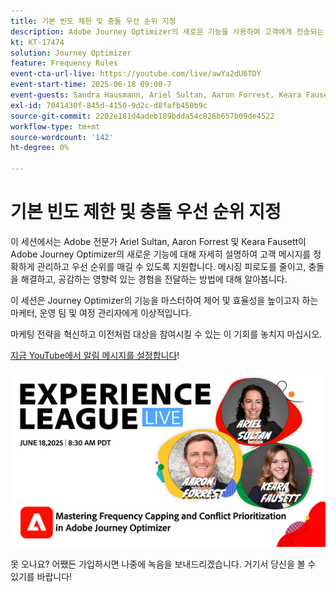 ```yaml
---
title: 기본 빈도 제한 및 충돌 우선 순위 지정
description: Adobe Journey Optimizer의 새로운 기능을 사용하여 고객에게 전송되는 가장 중요한 메시지를 관리하고 우선 순위를 매기는 방법에 대해 알아봅니다.
kt: KT-17474
solution: Journey Optimizer
feature: Frequency Rules
event-cta-url-live: https://youtube.com/live/awYa2dU6TDY
event-start-time: 2025-06-18 09:00-7
event-guests: Sandra Hausmann, Ariel Sultan, Aaron Forrest, Keara Fausett
exl-id: 7041430f-845d-4150-9d2c-d8fafb450b9c
source-git-commit: 2202e181d4adeb189bdda54c826b657b09de4522
workflow-type: tm+mt
source-wordcount: '142'
ht-degree: 0%

---
```


# 기본 빈도 제한 및 충돌 우선 순위 지정

이 세션에서는 Adobe 전문가 Ariel Sultan, Aaron Forrest 및 Keara Fausett이 Adobe Journey Optimizer의 새로운 기능에 대해 자세히 설명하여 고객 메시지를 정확하게 관리하고 우선 순위를 매길 수 있도록 지원합니다. 메시징 피로도를 줄이고, 충돌을 해결하고, 공감하는 영향력 있는 경험을 전달하는 방법에 대해 알아봅니다.

이 세션은 Journey Optimizer의 기능을 마스터하여 제어 및 효율성을 높이고자 하는 마케터, 운영 팀 및 여정 관리자에게 이상적입니다.

마케팅 전략을 혁신하고 이전처럼 대상을 참여시킬 수 있는 이 기회를 놓치지 마십시오.

[지금 YouTube에서 알림 메시지를 설정합니다](https://www.youtube.com/live/awYa2dU6TDY)!

![웹 배너](/help/experience-league-live/episodes/assets/exl-live-web-banner-20250618.png)

못 오나요? 어쨌든 가입하시면 나중에 녹음을 보내드리겠습니다. 거기서 당신을 볼 수 있기를 바랍니다!
